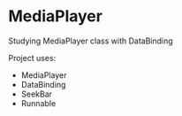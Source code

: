# MediaPlayer
Studying MediaPlayer class with DataBinding

Project uses:
- MediaPlayer
- DataBinding
- SeekBar
- Runnable
